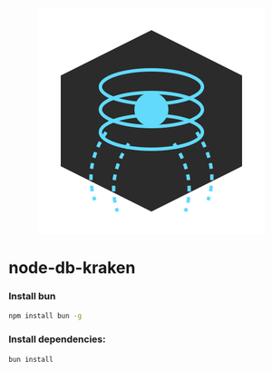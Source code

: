 <div style="text-align: center;">
<img src="./logo.svg"></div>

# node-db-kraken

### Install bun

```bash
npm install bun -g
```

### Install dependencies:

```bash
bun install
```

